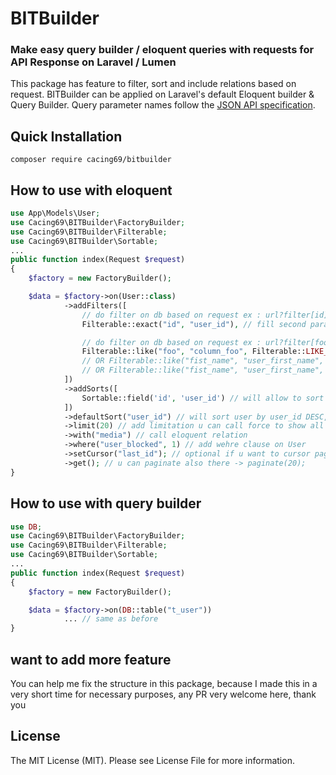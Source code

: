# BITBuilder

### Make easy query builder / eloquent queries with requests for API Response on Laravel / Lumen

This package has feature to filter, sort and include relations based on request. BITBuilder can be applied on Laravel's default Eloquent builder & Query Builder. Query parameter names follow the [JSON API specification](https://jsonapi.org/).

## Quick Installation
```
composer require cacing69/bitbuilder
```

## How to use with eloquent
```php
use App\Models\User;
use Cacing69\BITBuilder\FactoryBuilder;
use Cacing69\BITBuilder\Filterable;
use Cacing69\BITBuilder\Sortable;
...
public function index(Request $request)
{
	$factory = new FactoryBuilder();

	$data = $factory->on(User::class)
			->addFilters([
				// do filter on db based on request ex : url?filter[id]=1 will generate query where user_id = 1
				Filterable::exact("id", "user_id"), // fill second parameter, if u want to make alias on request

				// do filter on db based on request ex : url?filter[foo]=lorem
				Filterable::like("foo", "column_foo", Filterable::LIKE_BEGIN) // generate query where column_foo like "lorem%"
				// OR Filterable::like("fist_name", "user_first_name", Filterable::LIKE_END) // generate query where column_foo like "%lorem"
				// OR Filterable::like("fist_name", "user_first_name", Filterable::LIKE_BEGIN_END) // generate query where column_foo like "%lorem%"
			])
			->addSorts([
				Sortable::field('id', 'user_id') // will allow to sort via request url?sort_by=id (DESC), url?sort_by=-id (ASC)
			])
			->defaultSort("user_id") // will sort user by user_id DESC, u can use -user_id to make sort by ASC
			->limit(20) // add limitation u can call force to show all data with method $obj->showAllData(true);
			->with("media") // call eloquent relation
			->where("user_blocked", 1) // add wehre clause on User
			->setCursor("last_id"); // optional if u want to cursor pagination
			->get(); // u can paginate also there -> paginate(20);
}

```

## How to use with query builder
```php
use DB;
use Cacing69\BITBuilder\FactoryBuilder;
use Cacing69\BITBuilder\Filterable;
use Cacing69\BITBuilder\Sortable;
...
public function index(Request $request)
{
	$factory = new FactoryBuilder();

	$data = $factory->on(DB::table("t_user"))
			... // same as before
}

```

## want to add more feature
You can help me fix the structure in this package, because I made this in a very short time for necessary purposes, any PR very welcome here, thank you

## License
The MIT License (MIT). Please see License File for more information.
